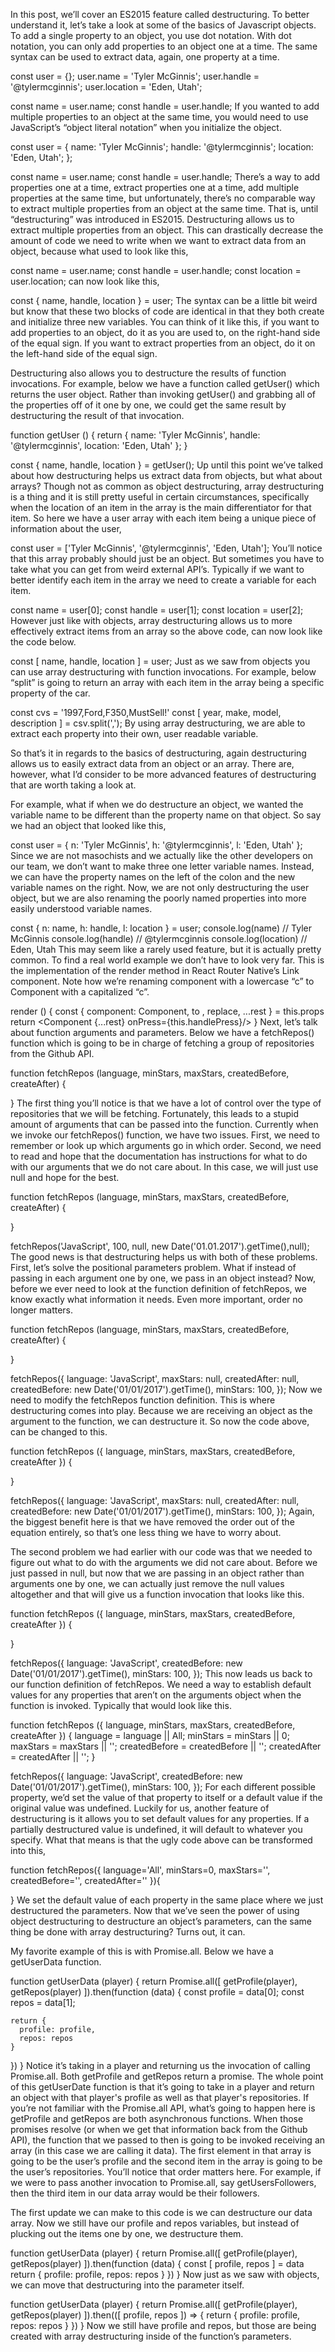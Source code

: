 In this post, we’ll cover an ES2015 feature called destructuring. To better understand it, let’s take a look at some of the basics of Javascript objects. To add a single property to an object, you use dot notation. With dot notation, you can only add properties to an object one at a time. The same syntax can be used to extract data, again, one property at a time.

const user = {};
user.name = 'Tyler McGinnis';
user.handle = '@tylermcginnis';
user.location = 'Eden, Utah';

const name = user.name;
const handle = user.handle;
If you wanted to add multiple properties to an object at the same time, you would need to use JavaScript’s “object literal notation” when you initialize the object.

const user = {
  name: 'Tyler McGinnis';
  handle: '@tylermcginnis';
  location: 'Eden, Utah';
};

const name = user.name;
const handle = user.handle;
There’s a way to add properties one at a time, extract properties one at a time, add multiple properties at the same time, but unfortunately, there’s no comparable way to extract multiple properties from an object at the same time. That is, until “destructuring” was introduced in ES2015. Destructuring allows us to extract multiple properties from an object. This can drastically decrease the amount of code we need to write when we want to extract data from an object, because what used to look like this,

const name = user.name;
const handle = user.handle;
const location = user.location;
can now look like this,

const { name, handle, location } = user;
The syntax can be a little bit weird but know that these two blocks of code are identical in that they both create and initialize three new variables. You can think of it like this, if you want to add properties to an object, do it as you are used to, on the right-hand side of the equal sign. If you want to extract properties from an object, do it on the left-hand side of the equal sign.

Destructuring also allows you to destructure the results of function invocations. For example, below we have a function called getUser() which returns the user object. Rather than invoking getUser() and grabbing all of the properties off of it one by one, we could get the same result by destructuring the result of that invocation.

function getUser () {
  return {
    name: 'Tyler McGinnis',
    handle: '@tylermcginnis',
    location: 'Eden, Utah'
  };
}

const { name, handle, location } = getUser();
Up until this point we’ve talked about how destructuring helps us extract data from objects, but what about arrays? Though not as common as object destructuring, array destructuring is a thing and it is still pretty useful in certain circumstances, specifically when the location of an item in the array is the main differentiator for that item. So here we have a user array with each item being a unique piece of information about the user,

const user = ['Tyler McGinnis', '@tylermcginnis', 'Eden, Utah'];
You’ll notice that this array probably should just be an object. But sometimes you have to take what you can get from weird external API’s. Typically if we want to better identify each item in the array we need to create a variable for each item.

const name = user[0];
const handle = user[1];
const location = user[2];
However just like with objects, array destructuring allows us to more effectively extract items from an array so the above code, can now look like the code below.

const [ name, handle, location ] = user;
Just as we saw from objects you can use array destructuring with function invocations. For example, below “split” is going to return an array with each item in the array being a specific property of the car.

const cvs = '1997,Ford,F350,MustSell!'
const [ year, make, model, description ] = csv.split(',');
By using array destructuring, we are able to extract each property into their own, user readable variable.

So that’s it in regards to the basics of destructuring, again destructuring allows us to easily extract data from an object or an array. There are, however, what I’d consider to be more advanced features of destructuring that are worth taking a look at.

For example, what if when we do destructure an object, we wanted the variable name to be different than the property name on that object. So say we had an object that looked like this,

const user = {
  n: 'Tyler McGinnis',
  h: '@tylermcginnis',
  l: 'Eden, Utah'
};
Since we are not masochists and we actually like the other developers on our team, we don’t want to make three one letter variable names. Instead, we can have the property names on the left of the colon and the new variable names on the right. Now, we are not only destructuring the user object, but we are also renaming the poorly named properties into more easily understood variable names.

const { n: name, h: handle, l: location } = user;
console.log(name) // Tyler McGinnis
console.log(handle) // @tylermcginnis
console.log(location) // Eden, Utah
This may seem like a rarely used feature, but it is actually pretty common. To find a real world example we don’t have to look very far. This is the implementation of the render method in React Router Native’s Link component. Note how we’re renaming component with a lowercase “c” to Component with a capitalized “c”.

render () {
  const { component: Component, to , replace, ...rest } = this.props
  return <Component {...rest} onPress={this.handlePress}/>
}
Next, let’s talk about function arguments and parameters. Below we have a fetchRepos() function which is going to be in charge of fetching a group of repositories from the Github API.

function fetchRepos (language, minStars, maxStars, createdBefore, createAfter) {

}
The first thing you’ll notice is that we have a lot of control over the type of repositories that we will be fetching. Fortunately, this leads to a stupid amount of arguments that can be passed into the function. Currently when we invoke our fetchRepos() function, we have two issues. First, we need to remember or look up which arguments go in which order. Second, we need to read and hope that the documentation has instructions for what to do with our arguments that we do not care about. In this case, we will just use null and hope for the best.

function fetchRepos (language, minStars, maxStars, createdBefore, createAfter) {

}

fetchRepos('JavaScript', 100, null, new Date('01.01.2017').getTime(),null);
The good news is that destructuring helps us with both of these problems. First, let’s solve the positional parameters problem. What if instead of passing in each argument one by one, we pass in an object instead? Now, before we ever need to look at the function definition of fetchRepos, we know exactly what information it needs. Even more important, order no longer matters.

function fetchRepos (language, minStars, maxStars, createdBefore, createAfter) {

}

fetchRepos({
  language: 'JavaScript',
  maxStars: null,
  createdAfter: null,
  createdBefore: new Date('01/01/2017').getTime(),
  minStars: 100,
});
Now we need to modify the fetchRepos function definition. This is where destructuring comes into play. Because we are receiving an object as the argument to the function, we can destructure it. So now the code above, can be changed to this.

function fetchRepos ({ language, minStars, maxStars, createdBefore, createAfter }) {

}

fetchRepos({
  language: 'JavaScript',
  maxStars: null,
  createdAfter: null,
  createdBefore: new Date('01/01/2017').getTime(),
  minStars: 100,
});
Again, the biggest benefit here is that we have removed the order out of the equation entirely, so that’s one less thing we have to worry about.

The second problem we had earlier with our code was that we needed to figure out what to do with the arguments we did not care about. Before we just passed in null, but now that we are passing in an object rather than arguments one by one, we can actually just remove the null values altogether and that will give us a function invocation that looks like this.

function fetchRepos ({ language, minStars, maxStars, createdBefore, createAfter }) {

}

fetchRepos({
  language: 'JavaScript',
  createdBefore: new Date('01/01/2017').getTime(),
  minStars: 100,
});
This now leads us back to our function definition of fetchRepos. We need a way to establish default values for any properties that aren’t on the arguments object when the function is invoked. Typically that would look like this.

function fetchRepos ({ language, minStars, maxStars, createdBefore, createAfter }) {
  language = language || All;
  minStars = minStars || 0;
  maxStars = maxStars || '';
  createdBefore = createdBefore || '';
  createdAfter = createdAfter || '';
}

fetchRepos({
  language: 'JavaScript',
  createdBefore: new Date('01/01/2017').getTime(),
  minStars: 100,
});
For each different possible property, we’d set the value of that property to itself or a default value if the original value was undefined. Luckily for us, another feature of destructuring is it allows you to set default values for any properties. If a partially destructured value is undefined, it will default to whatever you specify. What that means is that the ugly code above can be transformed into this,

function fetchRepos({ language='All', minStars=0, maxStars='', createdBefore='', createdAfter='' }){

}
We set the default value of each property in the same place where we just destructured the parameters. Now that we’ve seen the power of using object destructuring to destructure an object’s parameters, can the same thing be done with array destructuring? Turns out, it can.

My favorite example of this is with Promise.all. Below we have a getUserData function.

function getUserData (player) {
  return Promise.all([
    getProfile(player),
    getRepos(player)
  ]).then(function (data) {
    const profile = data[0];
    const repos = data[1];

    return {
      profile: profile,
      repos: repos
    }
  })
}
Notice it’s taking in a player and returning us the invocation of calling Promise.all. Both getProfile and getRepos return a promise. The whole point of this getUserDate function is that it’s going to take in a player and return an object with that player's profile as well as that player's repositories. If you’re not familiar with the Promise.all API, what’s going to happen here is getProfile and getRepos are both asynchronous functions. When those promises resolve (or when we get that information back from the Github API), the function that we passed to then is going to be invoked receiving an array (in this case we are calling it data). The first element in that array is going to be the user’s profile and the second item in the array is going to be the user’s repositories. You’ll notice that order matters here. For example, if we were to pass another invocation to Promise.all, say getUsersFollowers, then the third item in our data array would be their followers.

The first update we can make to this code is we can destructure our data array. Now we still have our profile and repos variables, but instead of plucking out the items one by one, we destructure them.

function getUserData (player) {
  return Promise.all([
    getProfile(player),
    getRepos(player)
  ]).then(function (data) {
    const [ profile, repos ] = data
    return {
      profile: profile,
      repos: repos
    }
  })
}
Now just as we saw with objects, we can move that destructuring into the parameter itself.

function getUserData (player) {
  return Promise.all([
    getProfile(player),
    getRepos(player)
  ]).then(([ profile, repos ]) => {
    return {
      profile: profile,
      repos: repos
    }
  })
}
Now we still have profile and repos, but those are being created with array destructuring inside of the function’s parameters.